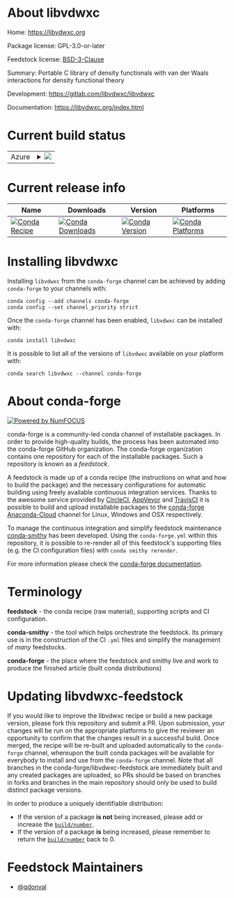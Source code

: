 About libvdwxc
==============

Home: https://libvdwxc.org

Package license: GPL-3.0-or-later

Feedstock license: [BSD-3-Clause](https://github.com/conda-forge/libvdwxc-feedstock/blob/master/LICENSE.txt)

Summary: Portable C library of density functionals with van der Waals interactions for density functional theory

Development: https://gitlab.com/libvdwxc/libvdwxc

Documentation: https://libvdwxc.org/index.html

Current build status
====================


<table>
    
  <tr>
    <td>Azure</td>
    <td>
      <details>
        <summary>
          <a href="https://dev.azure.com/conda-forge/feedstock-builds/_build/latest?definitionId=15464&branchName=master">
            <img src="https://dev.azure.com/conda-forge/feedstock-builds/_apis/build/status/libvdwxc-feedstock?branchName=master">
          </a>
        </summary>
        <table>
          <thead><tr><th>Variant</th><th>Status</th></tr></thead>
          <tbody><tr>
              <td>linux_64_mpimpich</td>
              <td>
                <a href="https://dev.azure.com/conda-forge/feedstock-builds/_build/latest?definitionId=15464&branchName=master">
                  <img src="https://dev.azure.com/conda-forge/feedstock-builds/_apis/build/status/libvdwxc-feedstock?branchName=master&jobName=linux&configuration=linux_64_mpimpich" alt="variant">
                </a>
              </td>
            </tr><tr>
              <td>linux_64_mpinompi</td>
              <td>
                <a href="https://dev.azure.com/conda-forge/feedstock-builds/_build/latest?definitionId=15464&branchName=master">
                  <img src="https://dev.azure.com/conda-forge/feedstock-builds/_apis/build/status/libvdwxc-feedstock?branchName=master&jobName=linux&configuration=linux_64_mpinompi" alt="variant">
                </a>
              </td>
            </tr><tr>
              <td>linux_64_mpiopenmpi</td>
              <td>
                <a href="https://dev.azure.com/conda-forge/feedstock-builds/_build/latest?definitionId=15464&branchName=master">
                  <img src="https://dev.azure.com/conda-forge/feedstock-builds/_apis/build/status/libvdwxc-feedstock?branchName=master&jobName=linux&configuration=linux_64_mpiopenmpi" alt="variant">
                </a>
              </td>
            </tr><tr>
              <td>osx_64_mpimpich</td>
              <td>
                <a href="https://dev.azure.com/conda-forge/feedstock-builds/_build/latest?definitionId=15464&branchName=master">
                  <img src="https://dev.azure.com/conda-forge/feedstock-builds/_apis/build/status/libvdwxc-feedstock?branchName=master&jobName=osx&configuration=osx_64_mpimpich" alt="variant">
                </a>
              </td>
            </tr><tr>
              <td>osx_64_mpinompi</td>
              <td>
                <a href="https://dev.azure.com/conda-forge/feedstock-builds/_build/latest?definitionId=15464&branchName=master">
                  <img src="https://dev.azure.com/conda-forge/feedstock-builds/_apis/build/status/libvdwxc-feedstock?branchName=master&jobName=osx&configuration=osx_64_mpinompi" alt="variant">
                </a>
              </td>
            </tr><tr>
              <td>osx_64_mpiopenmpi</td>
              <td>
                <a href="https://dev.azure.com/conda-forge/feedstock-builds/_build/latest?definitionId=15464&branchName=master">
                  <img src="https://dev.azure.com/conda-forge/feedstock-builds/_apis/build/status/libvdwxc-feedstock?branchName=master&jobName=osx&configuration=osx_64_mpiopenmpi" alt="variant">
                </a>
              </td>
            </tr>
          </tbody>
        </table>
      </details>
    </td>
  </tr>
</table>

Current release info
====================

| Name | Downloads | Version | Platforms |
| --- | --- | --- | --- |
| [![Conda Recipe](https://img.shields.io/badge/recipe-libvdwxc-green.svg)](https://anaconda.org/conda-forge/libvdwxc) | [![Conda Downloads](https://img.shields.io/conda/dn/conda-forge/libvdwxc.svg)](https://anaconda.org/conda-forge/libvdwxc) | [![Conda Version](https://img.shields.io/conda/vn/conda-forge/libvdwxc.svg)](https://anaconda.org/conda-forge/libvdwxc) | [![Conda Platforms](https://img.shields.io/conda/pn/conda-forge/libvdwxc.svg)](https://anaconda.org/conda-forge/libvdwxc) |

Installing libvdwxc
===================

Installing `libvdwxc` from the `conda-forge` channel can be achieved by adding `conda-forge` to your channels with:

```
conda config --add channels conda-forge
conda config --set channel_priority strict
```

Once the `conda-forge` channel has been enabled, `libvdwxc` can be installed with:

```
conda install libvdwxc
```

It is possible to list all of the versions of `libvdwxc` available on your platform with:

```
conda search libvdwxc --channel conda-forge
```


About conda-forge
=================

[![Powered by
NumFOCUS](https://img.shields.io/badge/powered%20by-NumFOCUS-orange.svg?style=flat&colorA=E1523D&colorB=007D8A)](https://numfocus.org)

conda-forge is a community-led conda channel of installable packages.
In order to provide high-quality builds, the process has been automated into the
conda-forge GitHub organization. The conda-forge organization contains one repository
for each of the installable packages. Such a repository is known as a *feedstock*.

A feedstock is made up of a conda recipe (the instructions on what and how to build
the package) and the necessary configurations for automatic building using freely
available continuous integration services. Thanks to the awesome service provided by
[CircleCI](https://circleci.com/), [AppVeyor](https://www.appveyor.com/)
and [TravisCI](https://travis-ci.com/) it is possible to build and upload installable
packages to the [conda-forge](https://anaconda.org/conda-forge)
[Anaconda-Cloud](https://anaconda.org/) channel for Linux, Windows and OSX respectively.

To manage the continuous integration and simplify feedstock maintenance
[conda-smithy](https://github.com/conda-forge/conda-smithy) has been developed.
Using the ``conda-forge.yml`` within this repository, it is possible to re-render all of
this feedstock's supporting files (e.g. the CI configuration files) with ``conda smithy rerender``.

For more information please check the [conda-forge documentation](https://conda-forge.org/docs/).

Terminology
===========

**feedstock** - the conda recipe (raw material), supporting scripts and CI configuration.

**conda-smithy** - the tool which helps orchestrate the feedstock.
                   Its primary use is in the construction of the CI ``.yml`` files
                   and simplify the management of *many* feedstocks.

**conda-forge** - the place where the feedstock and smithy live and work to
                  produce the finished article (built conda distributions)


Updating libvdwxc-feedstock
===========================

If you would like to improve the libvdwxc recipe or build a new
package version, please fork this repository and submit a PR. Upon submission,
your changes will be run on the appropriate platforms to give the reviewer an
opportunity to confirm that the changes result in a successful build. Once
merged, the recipe will be re-built and uploaded automatically to the
`conda-forge` channel, whereupon the built conda packages will be available for
everybody to install and use from the `conda-forge` channel.
Note that all branches in the conda-forge/libvdwxc-feedstock are
immediately built and any created packages are uploaded, so PRs should be based
on branches in forks and branches in the main repository should only be used to
build distinct package versions.

In order to produce a uniquely identifiable distribution:
 * If the version of a package **is not** being increased, please add or increase
   the [``build/number``](https://docs.conda.io/projects/conda-build/en/latest/resources/define-metadata.html#build-number-and-string).
 * If the version of a package **is** being increased, please remember to return
   the [``build/number``](https://docs.conda.io/projects/conda-build/en/latest/resources/define-metadata.html#build-number-and-string)
   back to 0.

Feedstock Maintainers
=====================

* [@gdonval](https://github.com/gdonval/)

